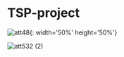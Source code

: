 # TSP-project

![att48](https://user-images.githubusercontent.com/55279227/182185157-dc94fb20-5296-4b0a-ad55-8bd72c2c93cf.gif){: width='50%' height='50%'}

![att532 (2)](https://user-images.githubusercontent.com/55279227/182188238-963dd122-5f9a-4816-9582-b2db3f30c3d5.gif)
